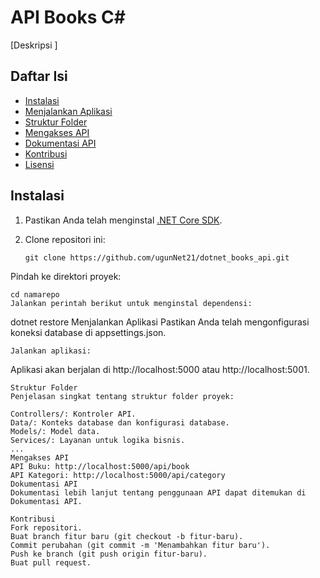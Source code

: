 # API Books C#

[Deskripsi ]

## Daftar Isi

- [Instalasi](#instalasi)
- [Menjalankan Aplikasi](#menjalankan-aplikasi)
- [Struktur Folder](#struktur-folder)
- [Mengakses API](#mengakses-api)
- [Dokumentasi API](#dokumentasi-api)
- [Kontribusi](#kontribusi)
- [Lisensi](#lisensi)

## Instalasi

1. Pastikan Anda telah menginstal [.NET Core SDK](https://dotnet.microsoft.com/download).
2. Clone repositori ini:

   ```
   git clone https://github.com/ugunNet21/dotnet_books_api.git
Pindah ke direktori proyek:

```
cd namarepo
Jalankan perintah berikut untuk menginstal dependensi:

```
dotnet restore
Menjalankan Aplikasi
Pastikan Anda telah mengonfigurasi koneksi database di appsettings.json.
```
Jalankan aplikasi:

```
Aplikasi akan berjalan di http://localhost:5000 atau http://localhost:5001.
```
Struktur Folder
Penjelasan singkat tentang struktur folder proyek:

Controllers/: Kontroler API.
Data/: Konteks database dan konfigurasi database.
Models/: Model data.
Services/: Layanan untuk logika bisnis.
...
Mengakses API
API Buku: http://localhost:5000/api/book
API Kategori: http://localhost:5000/api/category
Dokumentasi API
Dokumentasi lebih lanjut tentang penggunaan API dapat ditemukan di Dokumentasi API.

Kontribusi
Fork repositori.
Buat branch fitur baru (git checkout -b fitur-baru).
Commit perubahan (git commit -m 'Menambahkan fitur baru').
Push ke branch (git push origin fitur-baru).
Buat pull request.

